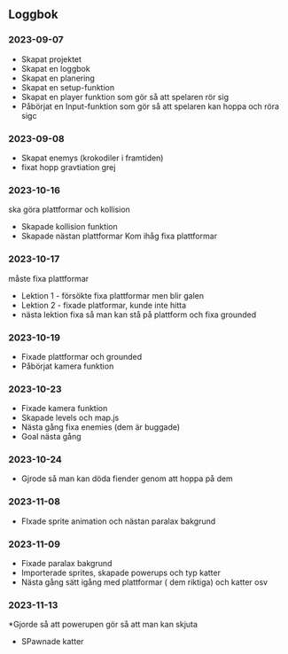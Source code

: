 ## Loggbok

### 2023-09-07
* Skapat projektet
* Skapat en loggbok
* Skapat en planering
* Skapat en setup-funktion
* Skapat en player funktion som gör så att spelaren rör sig
* Påbörjat en Input-funktion som gör så att spelaren kan hoppa och röra sigc

### 2023-09-08
* Skapat enemys (krokodiler i framtiden)
* fixat hopp gravtiation grej


### 2023-10-16
ska göra plattformar och kollision
* Skapade kollision funktion
* Skapade nästan plattformar  Kom ihåg fixa plattformar


### 2023-10-17
måste fixa plattformar
* Lektion 1 - försökte fixa plattformar men blir galen
* Lektion 2 - fixade platformar, kunde inte hitta
* nästa lektion fixa så man kan stå på plattform och fixa grounded


### 2023-10-19
* Fixade plattformar och grounded
* Påbörjat kamera funktion

### 2023-10-23
* Fixade kamera funktion
* Skapade levels och map.js
* Nästa gång fixa enemies (dem är buggade)
* Goal nästa gång


### 2023-10-24
* Gjrode så man kan döda fiender genom att hoppa på dem

### 2023-11-08
* FIxade sprite animation och nästan paralax bakgrund


### 2023-11-09
* Fixade paralax bakgrund
* Importerade sprites, skapade powerups och typ katter
* Nästa gång sätt igång med plattformar ( dem riktiga) och katter osv

### 2023-11-13
*Gjorde så att powerupen gör så att man kan skjuta
* SPawnade katter
